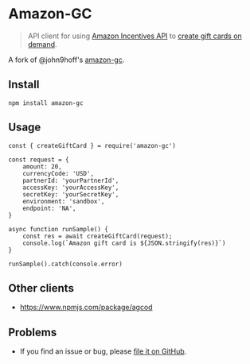 
# Amazon-GC
> API client for using [Amazon Incentives API](https://developer.amazon.com/apps-and-games/incentives-api)
to [create gift cards on demand](http://s3.amazonaws.com/AGCOD/tech_spec/AGCODTechSpec_WC_Simplified_EN.pdf).

A fork of @john9hoff's [amazon-gc](https://github.com/john9hoff/amazon-gc/releases/tag/v1.0.5).


## Install
```
npm install amazon-gc
```

## Usage
```
const { createGiftCard } = require('amazon-gc')

const request = {
    amount: 20,
    currencyCode: 'USD',
    partnerId: 'yourPartnerId',
    accessKey: 'yourAccessKey',
    secretKey: 'yourSecretKey',
    environment: 'sandbox',
    endpoint: 'NA',
}

async function runSample() {
    const res = await createGiftCard(request);
    console.log(`Amazon gift card is ${JSON.stringify(res)}`)
}

runSample().catch(console.error)

```

## Other clients
- https://www.npmjs.com/package/agcod

## Problems
* If you find an issue or bug, please [file it on GitHub](https://github.com/john9hoff/amazon-gc/issues).